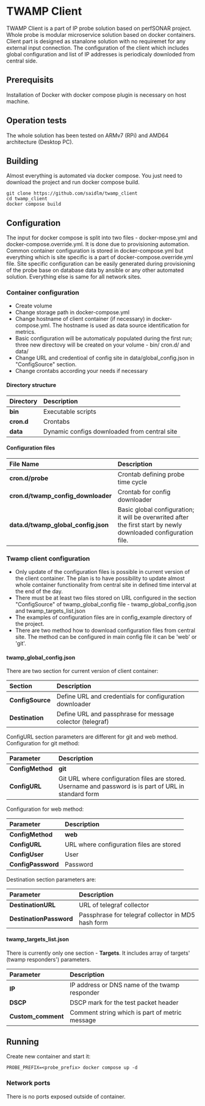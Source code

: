 # TWAMP Client
TWAMP Client is a part of IP probe solution based on perfSONAR project. Whole probe is modular microservice solution based on docker containers. Client part is designed as stanalone solution with no requiremet for any external input connection. The configuration of the client which includes global configuration and list of IP addresses is periodicaly downloded from central side.

## Prerequisits
Installation of Docker with docker compose plugin is necessary on host machine.

## Operation tests
The whole solution has been tested on ARMv7 (RPi) and AMD64 architecture (Desktop PC).

## Building
Almost everything is automated via docker compose. You just need to download the project and run docker compose build.
```
git clone https://github.com/saidlm/twamp_client
cd twamp_client
docker compose build
```

## Configuration

The input for docker compose is split into two files - docker-mpose.yml and docker-compose.override.yml. It is done due to provisioning automation. Common container configuration is stored in docker-compose.yml but everything which is site specific is a part of docker-compose.override.yml file. Site specific configuration can be easily generated during provisioning of the probe base on database data by ansible or any other automated solution. Everything else is same for all network sites. 

### Container configuration
* Create volume
* Change storage path in docker-compose.yml
* Change hostname of client container (if necessary) in docker-compose.yml. The hostname is used as data source identification for metrics.
* Basic configuration will be automaticaly populated during the first run; three new directovy will be created on your volume - bin/ cron.d/ and data/
* Change URL and credentioal of config site in data/global_config.json in "ConfigSource" section. 
* Change crontabs according your needs if necessary

#### Directory structure
| Directory | Description
| :--- | :---
| **bin** | Executable scripts
| **cron.d** | Crontabs
| **data** | Dynamic configs downloaded from central site

#### Configuration files
| File Name | Description 
| :--- | :---
| **cron.d/probe** | Crontab defining probe time cycle
| **cron.d/twamp_config_downloader** | Crontab for config downloader
| **data.d/twamp_global_config.json** | Basic global configuration; it will be overwrited after the first start by newly downloaded configuration file.

### Twamp client configuration
* Only update of the configuration files is possible in current version of the client container. The plan is to have possibility to update almost whole container functionality from central site in defined time interval at the end of the day.
* There must be at least two files stored on URL configured in the section "ConfigSource" of twamp_global_config file - twamp_global_config.json and twamp_targets_list.json
* The examples of configuration files are in config_example directory of the project.
* There are two method how to download configuration files from central site. The method can be configured in main config file it can be 'web' or 'git'.

#### twamp_global_config.json
There are two section for current version of client container:

| Section | Description 
| :--- | :---
| **ConfigSource** | Define URL and credentials for configuration downloader
| **Destination** | Define URL and passphrase for message colector (telegraf)

ConfigURL section parameters are different for git and web method.
Configuration for git method:

| Parameter | Description
| :--- | :---
| **ConfigMethod** | **git**
| **ConfigURL** | Git URL where configuration files are stored. Username and password is is part of URL in standard form

Configuration for web method:

| Parameter | Description
| :--- | :---
| **ConfigMethod** | **web**
| **ConfigURL** | URL where configuration files are stored
| **ConfigUser** | User <ptional>
| **ConfigPassword** | Password <optional>

Destination section parameters are:

| Parameter | Description
| :--- | :---
| **DestinationURL** | URL of telegraf collector
| **DestinationPassword** | Passphrase for telegraf collector in MD5 hash form

#### twamp_targets_list.json
There is currently only one section - **Targets**. It includes array of targets' (twamp responders') parameters. 

| Parameter | Description
| :--- | :---
| **IP** | IP address or DNS name of the twamp responder
| **DSCP** | DSCP mark for the test packet header
| **Custom_comment** | Comment string which is part of metric message

## Running
Create new container and start it:
```
PROBE_PREFIX=<probe_prefix> docker compose up -d
```

### Network ports
There is no ports exposed outside of container.
